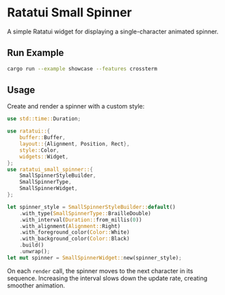 # Ratatui Small Spinner

A simple Ratatui widget for displaying a single-character animated spinner.

## Run Example

```bash
cargo run --example showcase --features crossterm
```

## Usage

Create and render a spinner with a custom style:

```rust
use std::time::Duration;

use ratatui::{
    buffer::Buffer,
    layout::{Alignment, Position, Rect},
    style::Color,
    widgets::Widget,
};
use ratatui_small_spinner::{
    SmallSpinnerStyleBuilder,
    SmallSpinnerType,
    SmallSpinnerWidget,
};

let spinner_style = SmallSpinnerStyleBuilder::default()
    .with_type(SmallSpinnerType::BrailleDouble)
    .with_interval(Duration::from_millis(0))
    .with_alignment(Alignment::Right)
    .with_foreground_color(Color::White)
    .with_background_color(Color::Black)
    .build()
    .unwrap();
let mut spinner = SmallSpinnerWidget::new(spinner_style);
```

On each `render` call, the spinner moves to the next character in its sequence. Increasing the interval slows down the update rate, creating smoother animation.
